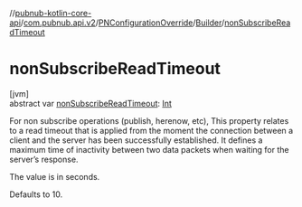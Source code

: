 //[pubnub-kotlin-core-api](../../../../index.md)/[com.pubnub.api.v2](../../index.md)/[PNConfigurationOverride](../index.md)/[Builder](index.md)/[nonSubscribeReadTimeout](non-subscribe-read-timeout.md)

# nonSubscribeReadTimeout

[jvm]\
abstract var [nonSubscribeReadTimeout](non-subscribe-read-timeout.md): [Int](https://kotlinlang.org/api/latest/jvm/stdlib/kotlin-stdlib/kotlin/-int/index.html)

For non subscribe operations (publish, herenow, etc), This property relates to a read timeout that is applied from the moment the connection between a client and the server has been successfully established. It defines a maximum time of inactivity between two data packets when waiting for the server’s response.

The value is in seconds.

Defaults to 10.
